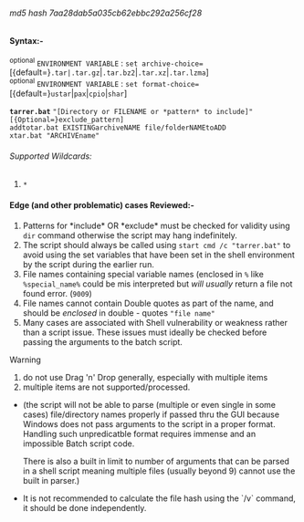 ###### md5 hash 7aa28dab5a035cb62ebbc292a256cf28
#### Syntax:-
<SUP>optional</SUP> `ENVIRONMENT VARIABLE` : `set archive-choice=`[{default=}`.tar|.tar.gz`|`.tar.bz2`|`.tar.xz`|`.tar.lzma`]<br>
<SUP>optional</SUP> `ENVIRONMENT VARIABLE` : `set format-choice=`[{default=}`ustar`|`pax`|`cpio`|`shar`]

<b>`tarrer.bat`</b> `"[Directory or FILENAME or *pattern* to include]"` `[{Optional=}exclude_pattern]`<br>
`addtotar.bat EXISTINGarchiveNAME file/folderNAMEtoADD`<br>
`xtar.bat "ARCHIVEname"`

###### Supported Wildcards:
1. `*`

#### Edge (and other problematic) cases Reviewed:-
1. Patterns for \*include\* OR \*exclude\* must be checked for validity using `dir` command otherwise the script may hang indefinitely.
2. The script should always be called using `start cmd /c "tarrer.bat"` to avoid using the set variables that have been set in the shell environment by the script during the earlier run.
3. File names containing special variable names (enclosed in `%` like `%special_name%` could be mis interpreted but *will usually* return a file not found error. (`9009`)
4. File names cannot contain Double quotes as part of the name, and should be *enclosed* in double - quotes `"file name"`
5. Many cases are associated with Shell vulnerability or weakness rather than a script issue. These issues must ideally be checked before passing the arguments to the batch script.

>[!WARNING]
>1. do not use Drag 'n' Drop generally, especially with multiple items<br>
>2. multiple items are not supported/processed.<br>
>+ (the script will not be able to parse (multiple or even single in some cases) file/directory names properly if passed thru the GUI because Windows does not pass arguments to the script in a proper format. Handling such unpredicatble format requires immense and an impossible Batch script code. <p>There is also a built in limit to number of arguments that can be parsed in a shell script meaning multiple files (usually beyond 9) cannot use the built in parser.)
>+ <p>It is not recommended to calculate the file hash using the `/v` command, it should be done independently.
